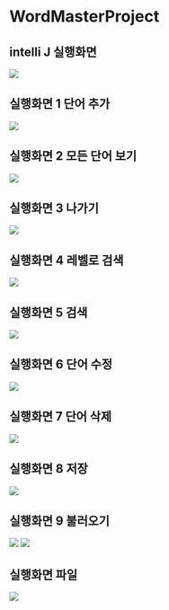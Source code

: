 # WordMasterProject

## intelli J 실행화면
<img src="https://github.com/uojin29/WordMasterProject/blob/master/screenshot/%E1%84%89%E1%85%B3%E1%84%8F%E1%85%B3%E1%84%85%E1%85%B5%E1%86%AB%E1%84%89%E1%85%A3%E1%86%BA%202022-09-06%20%E1%84%8B%E1%85%A9%E1%84%92%E1%85%AE%2010.07.24.png"/>

## 실행화면 1 단어 추가
<img src="https://github.com/uojin29/WordMasterProject/blob/master/screenshot/%E1%84%89%E1%85%B3%E1%84%8F%E1%85%B3%E1%84%85%E1%85%B5%E1%86%AB%E1%84%89%E1%85%A3%E1%86%BA%202022-09-06%20%E1%84%8B%E1%85%A9%E1%84%92%E1%85%AE%205.19.28.png"/>

## 실행화면 2 모든 단어 보기
<img src="https://github.com/uojin29/WordMasterProject/blob/master/screenshot/%E1%84%89%E1%85%B3%E1%84%8F%E1%85%B3%E1%84%85%E1%85%B5%E1%86%AB%E1%84%89%E1%85%A3%E1%86%BA%202022-09-06%20%E1%84%8B%E1%85%A9%E1%84%92%E1%85%AE%205.20.36.png"/>

## 실행화면 3 나가기
<img src="https://github.com/uojin29/WordMasterProject/blob/master/screenshot/%E1%84%89%E1%85%B3%E1%84%8F%E1%85%B3%E1%84%85%E1%85%B5%E1%86%AB%E1%84%89%E1%85%A3%E1%86%BA%202022-09-06%20%E1%84%8B%E1%85%A9%E1%84%92%E1%85%AE%205.21.05.png"/>


## 실행화면 4 레벨로 검색
<img src="https://github.com/uojin29/WordMasterProject/blob/master/screenshot/level.png"/>

## 실행화면 5 검색
<img src="https://github.com/uojin29/WordMasterProject/blob/master/screenshot/search.png"/>

## 실행화면 6 단어 수정
<img src="https://github.com/uojin29/WordMasterProject/blob/master/screenshot/update.png"/>

## 실행화면 7 단어 삭제
<img src="https://github.com/uojin29/WordMasterProject/blob/master/screenshot/delete.png"/>

## 실행화면 8 저장
<img src="https://github.com/uojin29/WordMasterProject/blob/master/screenshot/saveFile.png"/>

## 실행화면 9 불러오기
<img src="https://github.com/uojin29/WordMasterProject/blob/master/screenshot/loadFile.png"/>
<img src="https://github.com/uojin29/WordMasterProject/blob/master/screenshot/allFile.png"/>

## 실행화면 파일
<img src="https://github.com/uojin29/WordMasterProject/blob/master/screenshot/Dictionary.png"/>
